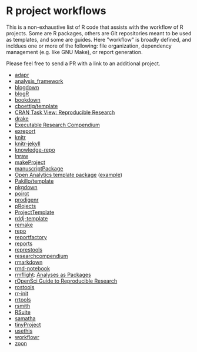 # R project workflows

This is a non-exhaustive list of R code that assists with the workflow of R
projects. Some are R packages, others are Git repositories meant to be used as
templates, and some are guides. Here "workflow" is broadly defined, and incldues
one or more of the following: file organization, dependency management (e.g.
like GNU Make), or report generation.

Please feel free to send a PR with a link to an additional project.

* [adapr][]
* [analysis_framework][]
* [blogdown][]
* [blogR][]
* [bookdown][]
* [cboettig/template][]
* [CRAN Task View: Reproducible Research][cran-rr]
* [drake][]
* [Executable Research Compendium][erc]
* [exreport][]
* [knitr][]
* [knitr-jekyll][]
* [knowledge-repo][]
* [lnraw][]
* [makeProject][]
* [manuscriptPackage][]
* [Open Analytics template package][openanalytics] ([example][openanalytics-ex])
* [Pakillo/template][]
* [pkgdown][]
* [poirot][]
* [prodigenr][]
* [pRojects][]
* [ProjectTemplate][]
* [rddj-template][]
* [remake][]
* [repo][]
* [reportfactory][]
* [reports][]
* [represtools][]
* [researchcompendium][]
* [rmarkdown][]
* [rmd-notebook][]
* [rmflight][]: [Analyses as Packages][rmflight-post]
* [rOpenSci Guide to Reproducible Research][rOpenSci]
* [rostools][]
* [rr-init][]
* [rrtools][]
* [rsmith][]
* [RSuite][]
* [samatha][]
* [tinyProject][]
* [usethis][]
* [workflowr][]
* [zoon][]

[adapr]: https://github.com/gelfondjal/adapr
[analysis_framework]: https://github.com/jimhester/analysis_framework
[blogdown]: https://github.com/rstudio/blogdown
[blogR]: https://github.com/rmflight/blogR
[bookdown]: https://github.com/rstudio/bookdown
[cboettig/template]: https://github.com/cboettig/template
[cran-rr]: https://cran.r-project.org/web/views/ReproducibleResearch.html
[drake]: https://ropensci.github.io/drake/
[erc]: http://o2r.info/erc-spec/
[exreport]: https://github.com/jacintoArias/exreport
[knitr]: https://github.com/yihui/knitr
[knitr-jekyll]: https://github.com/yihui/knitr-jekyll
[knowledge-repo]: https://github.com/airbnb/knowledge-repo
[lnraw]: https://github.com/mmadsen/lnraw
[makeProject]: https://cran.r-project.org/web/packages/makeProject/index.html
[manuscriptPackage]: https://github.com/jhollist/manuscriptPackage
[openanalytics]: https://www.openanalytics.eu/blog/2017/11/21/r-template-package/
[openanalytics-ex]: https://github.com/openanalytics/useR2017_templatePackageExample
[Pakillo/template]: https://github.com/Pakillo/template
[pkgdown]: http://hadley.github.io/pkgdown/
[poirot]: https://github.com/ramnathv/poirot
[prodigenr]: https://github.com/lwjohnst86/prodigenr
[pRojects]: https://github.com/lockedata/pRojects
[ProjectTemplate]: https://github.com/johnmyleswhite/ProjectTemplate
[rddj-template]: https://github.com/grssnbchr/rddj-template
[remake]: https://github.com/richfitz/remake
[repo]: https://github.com/franapoli/repo
[reportfactory]: https://github.com/reconhub/reportfactory
[reports]: https://github.com/trinker/reports
[represtools]: https://github.com/PirateGrunt/represtools
[researchcompendium]: https://github.com/benmarwick/researchcompendium
[rmarkdown]: http://rmarkdown.rstudio.com/
[rmd-notebook]: https://github.com/lmullen/rmd-notebook
[rmflight]: https://github.com/rmflight
[rmflight-post]: https://rmflight.github.io/posts/2014/07/analyses_as_packages.html
[rOpenSci]: https://ropensci.github.io/reproducibility-guide/
[rostools]: https://github.com/lwjohnst86/rostools
[rr-init]: https://github.com/Reproducible-Science-Curriculum/rr-init
[rrtools]: https://github.com/benmarwick/rrtools
[rsmith]: https://github.com/hadley/rsmith
[RSuite]: http://rsuite.io
[samatha]: https://github.com/DASpringate/samatha
[tinyProject]: https://github.com/FrancoisGuillem/tinyProject
[usethis]: http://usethis.r-lib.org/
[workflowr]: https://jdblischak.github.io/workflowr/
[zoon]: https://github.com/zoonproject/zoon

